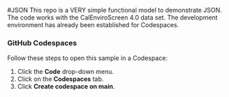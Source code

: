 #JSON
This repo is a VERY simple functional model to demonstrate JSON. The code works with the CalEnviroScreen 4.0 data set. The development environment has already been established for Codespaces.


### GitHub Codespaces
Follow these steps to open this sample in a Codespace:
1. Click the **Code** drop-down menu.
2. Click on the **Codespaces** tab.
3. Click **Create codespace on main**.

